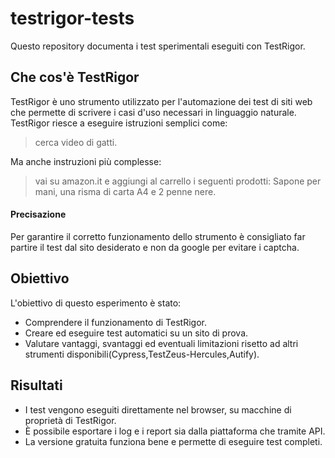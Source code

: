 # testrigor-tests

Questo repository documenta i test sperimentali eseguiti con TestRigor.

## Che cos'è TestRigor

TestRigor è uno strumento utilizzato per l'automazione dei test di siti web che permette di scrivere i casi d'uso necessari in linguaggio naturale.
TestRigor riesce a eseguire istruzioni semplici come:

> cerca video di gatti.

Ma anche instruzioni più complesse:

> vai su amazon.it e aggiungi al carrello i seguenti prodotti: Sapone per mani, una risma di carta A4 e 2 penne nere.

#### Precisazione

Per garantire il corretto funzionamento dello strumento è consigliato far partire il test dal sito desiderato e non da google per evitare i captcha.

## Obiettivo

L'obiettivo di questo esperimento è stato:
- Comprendere il funzionamento di TestRigor.
- Creare ed eseguire test automatici su un sito di prova.
- Valutare vantaggi, svantaggi ed eventuali limitazioni risetto ad altri strumenti disponibili(Cypress,TestZeus-Hercules,Autify).

## Risultati

- I test vengono eseguiti direttamente nel browser, su macchine di proprietà di TestRigor.
- È possibile esportare i log e i report sia dalla piattaforma che tramite API.
- La versione gratuita funziona bene e permette di eseguire test completi.
